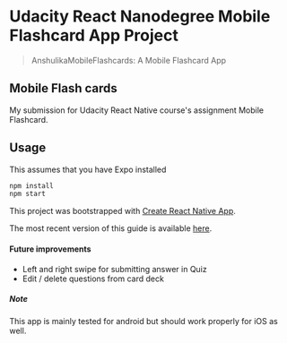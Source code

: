 # Udacity React Nanodegree Mobile Flashcard App Project
> AnshulikaMobileFlashcards: A Mobile Flashcard App

## Mobile Flash cards

My submission for Udacity React Native course's assignment Mobile Flashcard.

## Usage

This assumes that you have Expo installed


```bash
npm install
npm start
```


This project was bootstrapped with [Create React Native App](https://github.com/react-community/create-react-native-app).

The most recent version of this guide is available [here](https://github.com/react-community/create-react-native-app/blob/master/react-native-scripts/template/README.md).



#### Future improvements

- Left and right swipe for submitting answer in Quiz
- Edit / delete questions from card deck

##### Note
This app is mainly tested for android but should work properly for iOS as well.
 